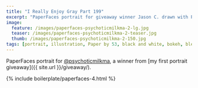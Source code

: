 ```yaml
---
title: "I Really Enjoy Gray Part 199"
excerpt: "PaperFaces portrait for giveaway winner Jason C. drawn with Paper by 53 on an iPad."
image: 
  feature: /images/paperfaces-psychoticmilkma-2-lg.jpg
  teaser: /images/paperfaces-psychoticmilkma-2-teaser.jpg
  thumb: /images/paperfaces-psychoticmilkma-2-150.jpg
tags: [portrait, illustration, Paper by 53, black and white, bokeh, blend]
---
```


PaperFaces portrait for [@psychoticmilkma](http://twitter.com/psychoticmilkma), a winner from [my first portrait giveaway]({{ site.url }}/giveaway/).

{% include boilerplate/paperfaces-4.html %}
